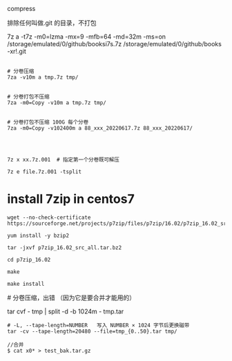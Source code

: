 

compress

排除任何叫做.git 的目录，不打包

7z a -t7z -m0=lzma -mx=9 -mfb=64 -md=32m -ms=on /storage/emulated/0/github/booksi7s.7z /storage/emulated/0/github/books  -xr\!.git 



```

# 分卷压缩
7za -v10m a tmp.7z tmp/


# 分卷打包不压缩
7za -m0=Copy -v10m a tmp.7z tmp/


# 分卷打包不压缩 100G 每个分卷
7za -m0=Copy -v102400m a 88_xxx_20220617.7z 88_xxx_20220617/




7z x xx.7z.001  # 指定第一个分卷既可解压

7z e file.7z.001 -tsplit

```







# install 7zip in centos7



```
wget --no-check-certificate  https://sourceforge.net/projects/p7zip/files/p7zip/16.02/p7zip_16.02_src_all.tar.bz2

yum install -y bzip2

tar -jxvf p7zip_16.02_src_all.tar.bz2

cd p7zip_16.02

make

make install
```





\# 分卷压缩，出错 （因为它是要合并才能用的）

tar cvf - tmp | split -d -b 1024m - tmp.tar



```
# -L, --tape-length=NUMBER   写入 NUMBER × 1024 字节后更换磁带
tar -cv --tape-length=20480 --file=tmp_{0..50}.tar tmp/
```



```
//合并
$ cat x0* > test_bak.tar.gz
```

